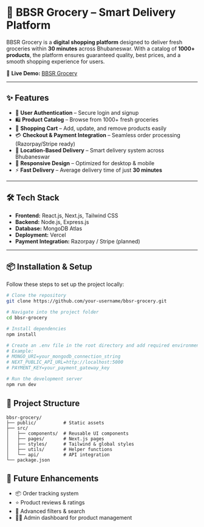 # 🛒 BBSR Grocery – Smart Delivery Platform

BBSR Grocery is a **digital shopping platform** designed to deliver fresh groceries within **30 minutes** across Bhubaneswar. With a catalog of **1000+ products**, the platform ensures guaranteed quality, best prices, and a smooth shopping experience for users.

🚀 **Live Demo:** [BBSR Grocery](https://bbsr-digital-shopping-platform.vercel.app/)

---

## ✨ Features

- 🔐 **User Authentication** – Secure login and signup  
- 🛍️ **Product Catalog** – Browse from 1000+ fresh groceries   
- 🛒 **Shopping Cart** – Add, update, and remove products easily  
- 💳 **Checkout & Payment Integration** – Seamless order processing (Razorpay/Stripe ready)  
- 📍 **Location-Based Delivery** – Smart delivery system across Bhubaneswar  
- 📱 **Responsive Design** – Optimized for desktop & mobile  
- ⚡ **Fast Delivery** – Average delivery time of just **30 minutes**  

---

## 🛠️ Tech Stack

- **Frontend:** React.js, Next.js, Tailwind CSS  
- **Backend:** Node.js, Express.js  
- **Database:** MongoDB Atlas  
- **Deployment:** Vercel  
- **Payment Integration:** Razorpay / Stripe (planned)  

---

## 📦 Installation & Setup

Follow these steps to set up the project locally:

```bash
# Clone the repository
git clone https://github.com/your-username/bbsr-grocery.git

# Navigate into the project folder
cd bbsr-grocery

# Install dependencies
npm install

# Create an .env file in the root directory and add required environment variables
# Example:
# MONGO_URI=your_mongodb_connection_string
# NEXT_PUBLIC_API_URL=http://localhost:5000
# PAYMENT_KEY=your_payment_gateway_key

# Run the development server
npm run dev

```


## 📂 Project Structure
```
bbsr-grocery/
├── public/          # Static assets
├── src/
│   ├── components/  # Reusable UI components
│   ├── pages/       # Next.js pages
│   ├── styles/      # Tailwind & global styles
│   ├── utils/       # Helper functions
│   └── api/         # API integration
└── package.json
```

## 🚀 Future Enhancements

- 📦 Order tracking system
- ⭐ Product reviews & ratings
- 🛒 Advanced filters & search
- 👨‍💻 Admin dashboard for product management

